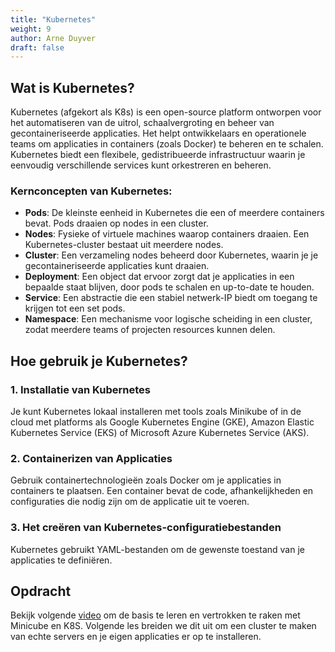 ```yaml
---
title: "Kubernetes"
weight: 9
author: Arne Duyver
draft: false
---
```


## Wat is Kubernetes?

Kubernetes (afgekort als K8s) is een open-source platform ontworpen voor het automatiseren van de uitrol, schaalvergroting en beheer van gecontaineriseerde applicaties. Het helpt ontwikkelaars en operationele teams om applicaties in containers (zoals Docker) te beheren en te schalen. Kubernetes biedt een flexibele, gedistribueerde infrastructuur waarin je eenvoudig verschillende services kunt orkestreren en beheren.

### Kernconcepten van Kubernetes:

- **Pods**: De kleinste eenheid in Kubernetes die een of meerdere containers bevat. Pods draaien op nodes in een cluster.
- **Nodes**: Fysieke of virtuele machines waarop containers draaien. Een Kubernetes-cluster bestaat uit meerdere nodes.
- **Cluster**: Een verzameling nodes beheerd door Kubernetes, waarin je je gecontaineriseerde applicaties kunt draaien.
- **Deployment**: Een object dat ervoor zorgt dat je applicaties in een bepaalde staat blijven, door pods te schalen en up-to-date te houden.
- **Service**: Een abstractie die een stabiel netwerk-IP biedt om toegang te krijgen tot een set pods.
- **Namespace**: Een mechanisme voor logische scheiding in een cluster, zodat meerdere teams of projecten resources kunnen delen.

## Hoe gebruik je Kubernetes?

### 1. Installatie van Kubernetes
Je kunt Kubernetes lokaal installeren met tools zoals Minikube of in de cloud met platforms als Google Kubernetes Engine (GKE), Amazon Elastic Kubernetes Service (EKS) of Microsoft Azure Kubernetes Service (AKS).

### 2. Containerizen van Applicaties
Gebruik containertechnologieën zoals Docker om je applicaties in containers te plaatsen. Een container bevat de code, afhankelijkheden en configuraties die nodig zijn om de applicatie uit te voeren.

### 3. Het creëren van Kubernetes-configuratiebestanden
Kubernetes gebruikt YAML-bestanden om de gewenste toestand van je applicaties te definiëren.

## Opdracht

Bekijk volgende [video](https://www.youtube.com/watch?v=s_o8dwzRlu4&t=5s) om de basis te leren en vertrokken te raken met Minicube en K8S. Volgende les breiden we dit uit om een cluster te maken van echte servers en je eigen applicaties er op te installeren.
